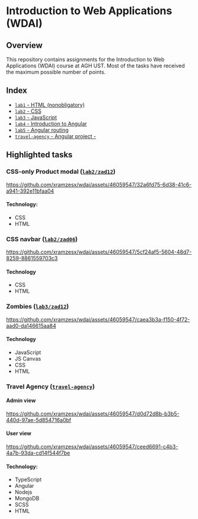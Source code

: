 # Introduction to Web Applications (WDAI)

## Overview
This repository contains assignments for the Introduction to Web Applications (WDAI) course at AGH UST. Most of the tasks have received the maximum possible number of points.

## Index

- [`lab1` - HTML (nonobligatory)](lab1)
- [`lab2` - CSS](lab2)
- [`lab3` - JavaScript](lab3)
- [`lab4` - Introduction to Angular](lab4)
- [`lab5` - Angular routing](lab5)
- [`travel-agency` - Angular project -](travel-agency) 

## Highlighted tasks

### CSS-only Product modal ([`lab2/zad12`](lab2/zad12))

https://github.com/xramzesx/wdai/assets/46059547/32a6fd75-6d38-41c6-a941-392e11bfaa04

#### Technology:
- CSS
- HTML

### CSS navbar ([`lab2/zad06`](lab2/zad06))

https://github.com/xramzesx/wdai/assets/46059547/5cf24af5-5604-48d7-8259-8861559703c3

#### Technology
- CSS
- HTML

### Zombies ([`lab3/zad12`](lab3/zad12))

https://github.com/xramzesx/wdai/assets/46059547/caea3b3a-f150-4f72-aad0-da146615aa84

#### Technology
- JavaScript
- JS Canvas
- CSS
- HTML

### Travel Agency ([`travel-agency`](travel-agency))
#### Admin view

https://github.com/xramzesx/wdai/assets/46059547/d0d72d8b-b3b5-440d-97ae-5d854716a0bf

#### User view

https://github.com/xramzesx/wdai/assets/46059547/ceed6691-c4b3-4a7b-93da-cd14f544f7be

#### Technology: 
- TypeScript
- Angular
- Nodejs
- MongoDB
- SCSS
- HTML

